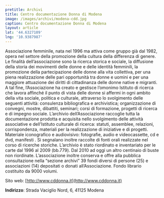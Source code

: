 ```yaml
---
pretitle: Archivi
title: Centro documentazione Donna di Modena
image: /images/archivi/modena-cdd.jpg
caption: Centro documentazione Donna di Modena
layout: article
lat: '44.6327109'
lng: '10.9387987'
---
```

Associazione femminile, nata nel 1996 ma attiva come gruppo già dal 1982, opera nel settore della promozione della cultura della differenza di genere. Le finalità dell’associazione sono la ricerca storica e sociale, la diffusione della storia dei movimenti delle donne e delle identità femminili, la promozione della partecipazione delle donne alla vita collettiva, per una piena realizzazione delle pari opportunità tra donne e uomini e per una maggiore attuazione dei diritti di cittadinanza delle donne native e migranti. A tal fine, l’Associazione ha creato e gestisce l’omonimo Istituto di ricerca che lavora affinché il punto di vista delle donne si affermi in ogni ambito della vita sociale, politica e culturale, attraverso lo svolgimento delle seguenti attività: consulenza bibliografica e archivistica; organizzazione di convegni, mostre, dibattiti, seminari; corsi di formazione, progetti di ricerca e di impegno sociale. L’archivio dell’Associazione raccoglie tutta la documentazione prodotta e acquisita nello svolgimento delle attività associative e dell’Istituto culturale di ricerca: statuti, assemblee, relazioni, corrispondenza, materiali per la realizzazione di iniziative e di progetti. Materiale iconografico e audiovisivo: fotografie, audio e videocassette, cd e dvd, manifesti . Si segnalano inoltre raccolte di fonti orali realizzate nel corso di ricerche storiche. L’archivio è stato riordinato e inventariato per le carte dal 1996 al 2009 (bb.779). Dal 2010 ad oggi un altro centinaio di buste non riordinate. L’associazione inoltre conserva e offre alla pubblica consultazione nella “sezione archivi” 39 fondi diversi di persone (25) e associazioni (14) depositati o donati all’Associazione. Fondo librario costituito da 9000 volumi.

Sito web: [http://www.cddonna.it](http://www.cddonna.it)

**Indirizzo**: Strada Vaciglio Nord, 6, 41125 Modena
